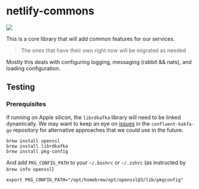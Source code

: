 # netlify-commons

[![](https://godoc.org/github.com/netlify/netlify-commons?status.svg)](https://godoc.org/github.com/netlify/netlify-commons)

This is a core library that will add common features for our services.

> The ones that have their own right now will be migrated as needed

Mostly this deals with configuring logging, messaging (rabbit && nats), and loading configuration.

## Testing
### Prerequisites

If running on Apple silicon, the `librdkafka` library will need to be linked dynamically. We may want to keep an eye on [issues](https://github.com/confluentinc/confluent-kafka-go/issues/696) in the `confluent-kakfa-go` repository for alternative approaches that we could use in the future.

```
brew install openssl
brew install librdkafka
brew install pkg-config
```

And add `PKG_CONFIG_PATH` to your `~/.bashrc` or `~/.zshrc` (as instructed by `brew info openssl`)
```
export PKG_CONFIG_PATH="/opt/homebrew/opt/openssl@3/lib/pkgconfig"
```
